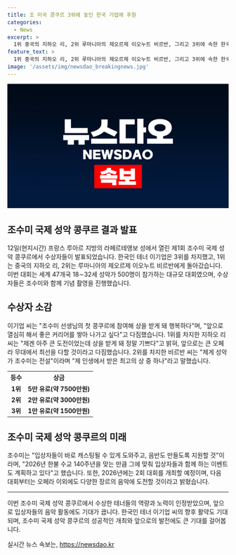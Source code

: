 ```yaml
---
title: 조 미국 콩쿠르 3위에 놓인 한국 기업에 후원
categories:
  - News
excerpt: >
  1위 중국의 지하오 리, 2위 루마니아의 제오르제 이오누트 비르반, 그리고 3위에 속한 한국인 테너 이기업이 조수미 국제 성악 콩쿠르에서 빛났다. 대회는 47개국 18∼32세 성악가 500명이 참가하며, 이 씨는 경희대 성악과 출신으로 벨기에와 파리에서 교육을 받고 파리에서 활동 중이다. 또한, 입상자들은 앞으로 조수미 국제 콘서트에 특별 게스트로 초대되며, 2026년 한불 수교 140주년을 맞아 이벤트도 계획 중이다. 2회 대회에선 음악적으로 보다 어려운 도전이 예정되어 있다.
feature_text: >
  1위 중국의 지하오 리, 2위 루마니아의 제오르제 이오누트 비르반, 그리고 3위에 속한 한국인 테너 이기업이 조수미 국제 성악 콩쿠르에서 빛났다. 대회는 47개국 18∼32세 성악가 500명이 참가하며, 이 씨는 경희대 성악과 출신으로 벨기에와 파리에서 교육을 받고 파리에서 활동 중이다. 또한, 입상자들은 앞으로 조수미 국제 콘서트에 특별 게스트로 초대되며, 2026년 한불 수교 140주년을 맞아 이벤트도 계획 중이다. 2회 대회에선 음악적으로 보다 어려운 도전이 예정되어 있다.
image: '/assets/img/newsdao_breakingnews.jpg'
---
```


<p><img src="/assets/img/newsdao_breakingnews.jpg" alt="ranknews 속보" /></p>

<h2 data-ke-size="size26">조수미 국제 성악 콩쿠르 결과 발표</h2>

<p data-ke-size="size16">12일(현지시간) 프랑스 루아르 지방의 라페르테앵보 성에서 열린 제1회 조수미 국제 성악 콩쿠르에서 수상자들이 발표되었습니다. 한국인 테너 이기업은 3위를 차지했고, 1위는 중국의 지하오 리, 2위는 루마니아의 제오르제 이오누트 비르반에게 돌아갔습니다. 이번 대회는 세계 47개국 18∼32세 성악가 500명이 참가하는 대규모 대회였으며, 수상자들은 조수미와 함께 기념 촬영을 진행했습니다.</p>

<h2 data-ke-size="size26">수상자 소감</h2>

<p data-ke-size="size16">이기업 씨는 "조수미 선생님의 첫 콩쿠르에 참여해 상을 받게 돼 행복하다"며, "앞으로 열심히 해서 좋은 커리어를 쌓아 나가고 싶다"고 다짐했습니다. 1위를 차지한 지하오 리 씨는 "제겐 아주 큰 도전이었는데 상을 받게 돼 정말 기쁘다"고 밝혀, 앞으로는 큰 오페라 무대에서 최선을 다할 것이라고 다짐했습니다. 2위를 차지한 비르반 씨는 "제게 성악가 조수미는 전설"이라며 "제 인생에서 받은 최고의 상 중 하나"라고 말했습니다.</p>

<table>
  <tr>
    <th>등수</th>
    <th>상금</th>
  </tr>
  <tr>
    <td style="text-align: center; height: 17px;"><b>1위</b></td>
    <td style="text-align: center; height: 17px;"><b>5만 유로(약 7500만원)</b></td>
  </tr>
  <tr>
    <td style="text-align: center; height: 17px;"><b>2위</b></td>
    <td style="text-align: center; height: 17px;"><b>2만 유로(약 3000만원)</b></td>
  </tr>
  <tr>
    <td style="text-align: center; height: 17px;"><b>3위</b></td>
    <td style="text-align: center; height: 17px;"><b>1만 유로(약 1500만원)</b></td>
  </tr>
</table>

<h2 data-ke-size="size26">조수미 국제 성악 콩쿠르의 미래</h2>

<p data-ke-size="size16">조수미는 "입상자들이 바로 캐스팅될 수 있게 도와주고, 음반도 만들도록 지원할 것"이라며, "2026년 한불 수교 140주년을 맞는 만큼 그에 맞춰 입상자들과 함께 하는 이벤트도 계획하고 있다"고 했습니다. 또한, 2026년에는 2회 대회를 개최할 예정이며, 다음 대회부터는 오페라 이외에도 다양한 장르의 음악에 도전할 것이라고 밝혔습니다.</p>

<hr>

<p data-ke-size="size16">이번 조수미 국제 성악 콩쿠르에서 수상한 테너들의 역량과 노력이 인정받았으며, 앞으로 입상자들의 음악 활동에도 기대가 큽니다. 한국인 테너 이기업 씨의 향후 활약도 기대되며, 조수미 국제 성악 콩쿠르의 성공적인 개최와 앞으로의 발전에도 큰 기대를 걸어봅니다.</p>
실시간 뉴스 속보는, <a href="https://newsdao.kr" rel="dofollow">https://newsdao.kr</a>


